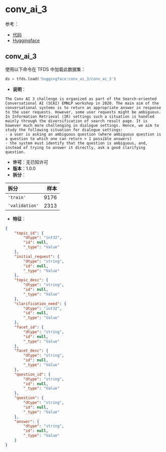 # conv_ai_3

参考：

- [代码](https://github.com/huggingface/datasets/blob/master/datasets/conv_ai_3)
- [Huggingface](https://huggingface.co/datasets/conv_ai_3)

## conv_ai_3

使用以下命令在 TFDS 中加载此数据集：

```python
ds = tfds.load('huggingface:conv_ai_3/conv_ai_3')
```

- **说明**：

```
The Conv AI 3 challenge is organized as part of the Search-oriented Conversational AI (SCAI) EMNLP workshop in 2020. The main aim of the conversational systems is to return an appropriate answer in response to the user requests. However, some user requests might be ambiguous. In Information Retrieval (IR) settings such a situation is handled mainly through the diversification of search result page. It is however much more challenging in dialogue settings. Hence, we aim to study the following situation for dialogue settings:
- a user is asking an ambiguous question (where ambiguous question is a question to which one can return > 1 possible answers)
- the system must identify that the question is ambiguous, and, instead of trying to answer it directly, ask a good clarifying question.
```

- **许可**：无已知许可
- **版本**：1.0.0
- **拆分**：

拆分 | 样本
:-- | --:
`'train'` | 9176
`'validation'` | 2313

- **特征**：

```json
{
    "topic_id": {
        "dtype": "int32",
        "id": null,
        "_type": "Value"
    },
    "initial_request": {
        "dtype": "string",
        "id": null,
        "_type": "Value"
    },
    "topic_desc": {
        "dtype": "string",
        "id": null,
        "_type": "Value"
    },
    "clarification_need": {
        "dtype": "int32",
        "id": null,
        "_type": "Value"
    },
    "facet_id": {
        "dtype": "string",
        "id": null,
        "_type": "Value"
    },
    "facet_desc": {
        "dtype": "string",
        "id": null,
        "_type": "Value"
    },
    "question_id": {
        "dtype": "string",
        "id": null,
        "_type": "Value"
    },
    "question": {
        "dtype": "string",
        "id": null,
        "_type": "Value"
    },
    "answer": {
        "dtype": "string",
        "id": null,
        "_type": "Value"
    }
}
```
